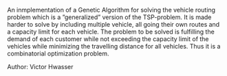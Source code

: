 An inmplementation of a Genetic Algorithm for solving the vehicle routing problem which is a ”generalized” version of the TSP-problem. It is made harder to solve by including multiple vehicle, all going their own routes and a capacity limit for each vehicle. The problem to be solved is fulfilling the demand of each customer while not exceeding the capacity limit of the vehicles while minimizing the travelling distance for all vehicles. Thus it is a combinatorial optimization problem. 

Author: Victor Hwasser

